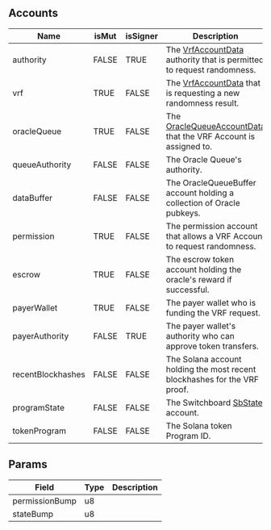 

## Accounts
|Name|isMut|isSigner|Description|
|--|--|--|--|
| authority | FALSE | TRUE | The [VrfAccountData](/api/idl/accounts/VrfAccountData) authority that is permitted to request randomness. | 
| vrf | TRUE | FALSE | The [VrfAccountData](/api/idl/accounts/VrfAccountData) that is requesting a new randomness result. | 
| oracleQueue | TRUE | FALSE | The [OracleQueueAccountData](/api/idl/accounts/OracleQueueAccountData) that the VRF Account is assigned to. | 
| queueAuthority | FALSE | FALSE | The Oracle Queue's authority. | 
| dataBuffer | FALSE | FALSE | The OracleQueueBuffer account holding a collection of Oracle pubkeys. | 
| permission | TRUE | FALSE | The permission account that allows a VRF Account to request randomness. | 
| escrow | TRUE | FALSE | The escrow token account holding the oracle's reward if successful. | 
| payerWallet | TRUE | FALSE | The payer wallet who is funding the VRF request. | 
| payerAuthority | FALSE | TRUE | The payer wallet's authority who can approve token transfers. | 
| recentBlockhashes | FALSE | FALSE | The Solana account holding the most recent blockhashes for the VRF proof. | 
| programState | FALSE | FALSE | The Switchboard [SbState](/api/idl/accounts/SbState) account. | 
| tokenProgram | FALSE | FALSE | The Solana token Program ID. | 
## Params
|Field|Type|Description|
|--|--|--|
| permissionBump |  u8 |  |
| stateBump |  u8 |  |
